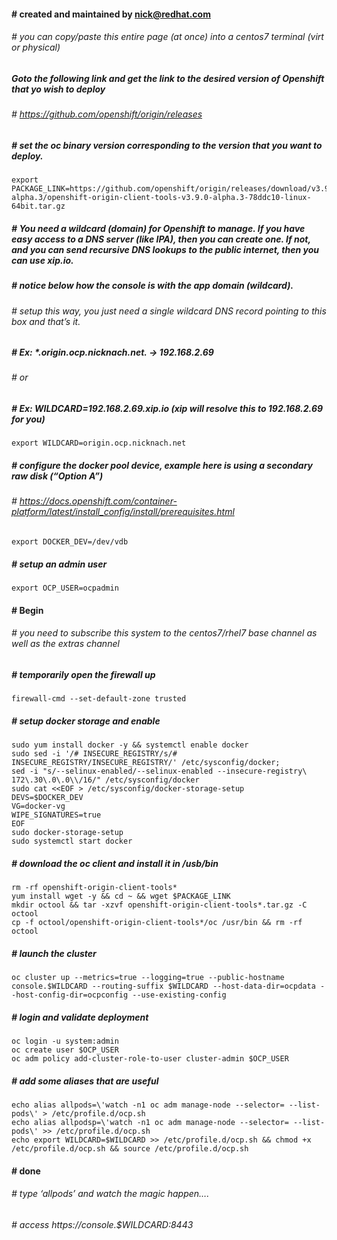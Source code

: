 #### # created and maintained by nick@redhat.com
###### # you can copy/paste this entire page (at once) into a centos7 terminal (virt or physical)
##### Goto the following link and get the link to the desired version of Openshift that yo wish to deploy
###### # https://github.com/openshift/origin/releases
##### # set the oc binary version corresponding to the version that you want to deploy.
```
export PACKAGE_LINK=https://github.com/openshift/origin/releases/download/v3.9.0-alpha.3/openshift-origin-client-tools-v3.9.0-alpha.3-78ddc10-linux-64bit.tar.gz
```
##### # You need a wildcard (domain) for Openshift to manage.  If you have easy access to a DNS server (like IPA), then you can create one.  If not, and you can send recursive DNS lookups to the public internet, then you can use xip.io. 
##### # notice below how the console is with the app domain (wildcard).  
###### # setup this way, you just need a single wildcard DNS record pointing to this box and that’s it.
##### # Ex:  *.origin.ocp.nicknach.net. → 192.168.2.69
###### # or
##### # Ex: WILDCARD=192.168.2.69.xip.io (xip will resolve this to 192.168.2.69 for you)
```
export WILDCARD=origin.ocp.nicknach.net
```
##### # configure the docker pool device, example here is using a secondary raw disk (“Option A”)
###### # https://docs.openshift.com/container-platform/latest/install_config/install/prerequisites.html
```
export DOCKER_DEV=/dev/vdb
```
##### # setup an admin user 
```
export OCP_USER=ocpadmin
```
#### # Begin
###### # you need to subscribe this system to the centos7/rhel7 base channel as well as the extras channel
##### # temporarily open the firewall up
```
firewall-cmd --set-default-zone trusted
```
##### # setup docker storage and enable
```
sudo yum install docker -y && systemctl enable docker
sudo sed -i '/# INSECURE_REGISTRY/s/# INSECURE_REGISTRY/INSECURE_REGISTRY/' /etc/sysconfig/docker; 
sed -i "s/--selinux-enabled/--selinux-enabled --insecure-registry\ 172\.30\.0\.0\\/16/" /etc/sysconfig/docker
sudo cat <<EOF > /etc/sysconfig/docker-storage-setup
DEVS=$DOCKER_DEV
VG=docker-vg
WIPE_SIGNATURES=true
EOF
sudo docker-storage-setup
sudo systemctl start docker
``` 
##### # download the oc client and install it in /usb/bin
```
rm -rf openshift-origin-client-tools*
yum install wget -y && cd ~ && wget $PACKAGE_LINK
mkdir octool && tar -xzvf openshift-origin-client-tools*.tar.gz -C octool
cp -f octool/openshift-origin-client-tools*/oc /usr/bin && rm -rf octool
```
##### # launch the cluster
```
oc cluster up --metrics=true --logging=true --public-hostname console.$WILDCARD --routing-suffix $WILDCARD --host-data-dir=ocpdata --host-config-dir=ocpconfig --use-existing-config
```
##### # login and validate deployment
```
oc login -u system:admin
oc create user $OCP_USER 
oc adm policy add-cluster-role-to-user cluster-admin $OCP_USER
```
##### # add some aliases that are useful
```
echo alias allpods=\'watch -n1 oc adm manage-node --selector= --list-pods\' > /etc/profile.d/ocp.sh
echo alias allpodsp=\'watch -n1 oc adm manage-node --selector= --list-pods\' >> /etc/profile.d/ocp.sh
echo export WILDCARD=$WILDCARD >> /etc/profile.d/ocp.sh && chmod +x /etc/profile.d/ocp.sh && source /etc/profile.d/ocp.sh
```
#### # done
###### # type ‘allpods’ and watch the magic happen….
###### # access https://console.$WILDCARD:8443